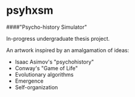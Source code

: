 psyhxsm
=======

####"Psycho-history Simulator"

In-progress undergraduate thesis project.

An artwork inspired by an amalgamation of ideas:

- Isaac Asimov's "psychohistory"
- Conway's "Game of Life"
- Evolutionary algorithms
- Emergence
- Self-organization
